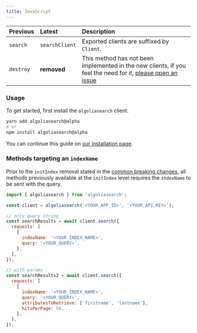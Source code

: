 ```yaml
---
title: JavaScript
---
```


| Previous  | Latest         | Description                                                                                                                                                                                                               |
|-----------|:---------------|:--------------------------------------------------------------------------------------------------------------------------------------------------------------------------------------------------------------------------|
| `search`  | `searchClient` | Exported clients are suffixed by `Client`.                                                                                                                                                                                |
| `destroy` | **removed**    | This method has not been implemented in the new clients, if you feel the need for it, [please open an issue](https://github.com/algolia/api-clients-automation/issues/new?assignees=&labels=&template=Feature_request.md) |

### Usage

To get started, first install the `algoliasearch` client.

```bash
yarn add algoliasearch@alpha
# or
npm install algoliasearch@alpha
```

You can continue this guide on [our installation page](/docs/clients/installation).

### Methods targeting an `indexName`

Prior to the `initIndex` removal stated in the [common breaking changes](/docs/clients/migration-guides/#common-breaking-changes), all methods previously available at the `initIndex` level requires the `indexName` to be sent with the query.

```js
import { algoliasearch } from 'algoliasearch';

const client = algoliasearch('<YOUR_APP_ID>', '<YOUR_API_KEY>');

// only query string
const searchResults = await client.search({
  requests: [
    {
      indexName: '<YOUR_INDEX_NAME>',
      query: '<YOUR_QUERY>',
    },
  ],
});

// with params
const searchResults2 = await client.search({
  requests: [
    {
      indexName: '<YOUR_INDEX_NAME>',
      query: '<YOUR_QUERY>',
      attributesToRetrieve: ['firstname', 'lastname'],
      hitsPerPage: 50,
    },
  ],
});
```

